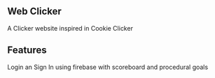 ## Web Clicker
 A Clicker website inspired in Cookie Clicker

## Features
 Login an Sign In using firebase with scoreboard and procedural goals
